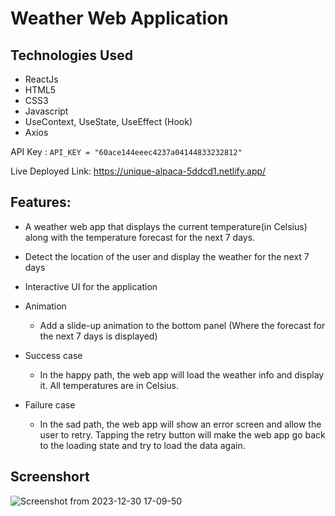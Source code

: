 #  Weather Web Application

## Technologies Used 
- ReactJs 
- HTML5
- CSS3
- Javascript
- UseContext, UseState, UseEffect (Hook)
- Axios 


API Key :
` API_KEY = "60ace144eeec4237a04144833232812" `

Live Deployed Link: https://unique-alpaca-5ddcd1.netlify.app/

## Features:

   - A weather web app that displays the current temperature(in Celsius) along
with the temperature forecast for the next 7 days.
   - Detect the location of the user and display the weather for the next 7 days
   - Interactive UI for the application
     
- Animation
   - Add a slide-up animation to the bottom panel (Where the forecast for the next 7 days is
displayed)

- Success case
   -  In the happy path, the web app will load the weather info and display it. All temperatures are in
Celsius.

- Failure case
   -  In the sad path, the web app will show an error screen and allow the user to retry. Tapping the
retry button will make the web app go back to the loading state and try to load the data again.


## Screenshort
![Screenshot from 2023-12-30 17-09-50](https://github.com/neetukumari4858/weather-web-app/assets/90403664/3406ee3a-88b1-4bac-bf42-def328fedaad)


